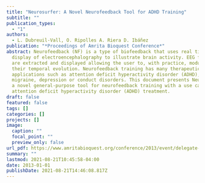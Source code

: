 ```yaml
---
title: "Neurosurfer: A Novel Neurofeedback Tool for ADHD Training"
subtitle: ""
publication_types:
  - "1"
authors:
  - L. Dubreuil-Vall, O. Ripolles A. Riera D. Ibáñez
publication: "*Proceedings of Amrita Bioquest Conference*"
abstract: Neurofeedback (NF) is a type of biofeedback that uses real time
  display of electroencephalography to illustrate brain activity. EEG features
  are extracted and displayed allowing the user to, with practice, modulate
  their temporal evolution. Neurofeedback training has many therapeutic
  applications such as attention deficit hyperactivity disorder (ADHD),
  migraine, depression or conduct disorders. This document presents NeuroSurfer,
  a novel general-purpose tool for neurofeedback training with a use case of
  attention deficit hyperactivity disorder (ADHD) treatment.
draft: false
featured: false
tags: []
categories: []
projects: []
image:
  caption: ""
  focal_point: ""
  preview_only: false
url_pdf: https://www.amritabioquest.org/conference/2013/event/delegate-talk-brainsurfer-a-novel-neurofeedback-tool-for-adhd-training/
summary: ""
lastmod: 2021-08-21T10:45:58-04:00
date: 2013-01-01
publishDate: 2021-08-21T14:46:08.817Z
---
```

